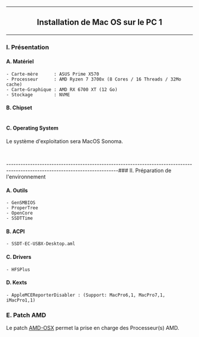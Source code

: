 -----------------------------------------------------------------------------------------------------------------------------
## <p align='center'> Installation de Mac OS sur le PC 1 </p>

-----------------------------------------------------------------------------------------------------------------------------
### I. Présentation
#### A. Matériel
```
- Carte-mère      : ASUS Prime X570
- Processeur      : AMD Ryzen 7 3700x (8 Cores / 16 Threads / 32Mo cache)
- Carte-Graphique : AMD RX 6700 XT (12 Go)
- Stockage        : NVME
```
#### B. Chipset
```
```

#### C. Operating System
Le système d'exploitation sera MacOS Sonoma.

<br />

-----------------------------------------------------------------------------------------------------------------------------### II. Préparation de l'environnement
#### A. Outils
```
- GenSMBIOS 
- ProperTree
- OpenCore
- SSDTTime
```

#### B. ACPI
```
- SSDT-EC-USBX-Desktop.aml
```

#### C. Drivers
```
- HFSPlus
```

#### D. Kexts
```
- AppleMCEReporterDisabler : (Support: MacPro6,1, MacPro7,1, iMacPro1,1)
```

### E. Patch AMD
Le patch [AMD-OSX](https://github.com/AMD-OSX/AMD_Vanilla) permet la prise en charge des Processeur(s) AMD.

